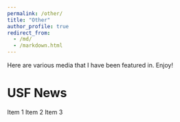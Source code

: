 ```yaml
---
permalink: /other/
title: "Other"
author_profile: true
redirect_from: 
  - /md/
  - /markdown.html
---
```


Here are various media that I have been featured in. Enjoy!

# USF News

Item 1
Item 2
Item 3